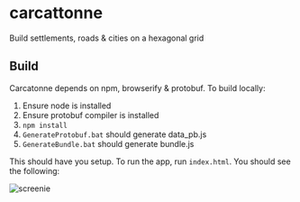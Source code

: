 # carcattonne

Build settlements, roads & cities on a hexagonal grid

## Build

Carcatonne depends on npm, browserify & protobuf. To build locally:

1. Ensure node is installed
2. Ensure protobuf compiler is installed
3. `npm install`
4. `GenerateProtobuf.bat` should generate data_pb.js
5. `GenerateBundle.bat` should generate bundle.js

This should have you setup. To run the app, run `index.html`. You should see the following:

![screenie](https://github.com/geluso/carcattonne/blob/master/doc/images/app-screenshot.png?raw=true "Screenshot")
